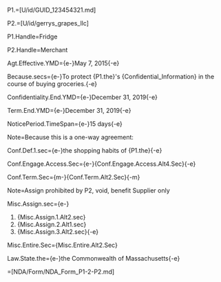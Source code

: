 P1.=[U/id/GUID_123454321.md]

P2.=[U/id/gerrys_grapes_llc]

P1.Handle=Fridge

P2.Handle=Merchant

Agt.Effective.YMD={e-}May 7, 2015{-e}

Because.secs={e-}To protect {P1.the}'s {Confidential_Information} in the course of buying groceries.{-e}

Confidentiality.End.YMD={e-}December 31, 2019{-e}

Term.End.YMD={e-}December 31, 2019{-e}

NoticePeriod.TimeSpan={e-}15 days{-e}

Note=Because this is a one-way agreement:

Conf.Def.1.sec={e-}the shopping habits of {P1.the}{-e}

Conf.Engage.Access.Sec={e-}{Conf.Engage.Access.Alt4.Sec}{-e}

Conf.Term.Sec={m-}{Conf.Term.Alt2.Sec}{-m}

Note=Assign prohibited by P2, void, benefit Supplier only

Misc.Assign.sec={e-}<ol><li>{Misc.Assign.1.Alt2.sec}<li>{Misc.Assign.2.Alt1.sec}<li>{Misc.Assign.3.Alt2.sec}{-e}</ol>

Misc.Entire.Sec={Misc.Entire.Alt2.Sec}

Law.State.the={e-}the Commonwealth of Massachusetts{-e}

=[NDA/Form/NDA_Form_P1-2-P2.md]